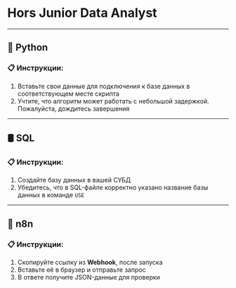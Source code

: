 # Hors Junior Data Analyst

---

## 🐍 Python

### 📋 Инструкции:
1. Вставьте свои данные для подключения к базе данных в соответствующем месте скрипта
2. Учтите, что алгоритм может работать с небольшой задержкой. Пожалуйста, дождитесь завершения

---

## 🛢️ SQL

### 📋 Инструкции:
1. Создайте базу данных в вашей СУБД
2. Убедитесь, что в SQL-файле корректно указано название базы данных в команде `USE`

---

## 🔄 n8n

### 📋 Инструкции:
1. Скопируйте ссылку из **Webhook**, после запуска
2. Вставьте её в браузер и отправьте запрос
3. В ответе получите JSON-данные для проверки
